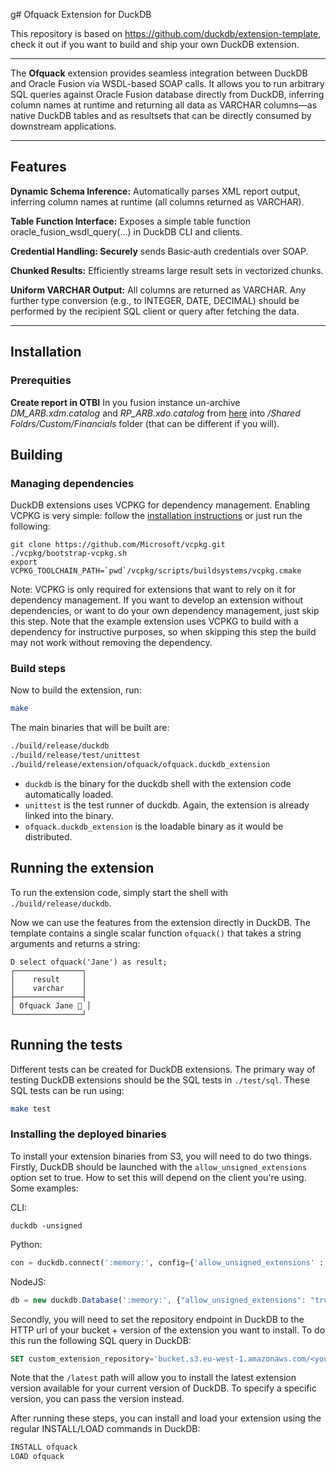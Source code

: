 g# Ofquack Extension for DuckDB

This repository is based on https://github.com/duckdb/extension-template, check it out if you want to build and ship your own DuckDB extension.

---

The **Ofquack** extension provides seamless integration between DuckDB and Oracle Fusion via WSDL-based SOAP calls. It allows you to run arbitrary SQL queries against Oracle Fusion database directly from DuckDB, inferring column names at runtime and returning all data as VARCHAR columns—as native DuckDB tables and as resultsets that can be directly consumed by downstream applications.

---
## Features

**Dynamic Schema Inference:** Automatically parses XML report output, inferring column names at runtime (all columns returned as VARCHAR).

**Table Function Interface:** Exposes a simple table function oracle_fusion_wsdl_query(...) in DuckDB CLI and clients.

**Credential Handling: Securely** sends Basic‑auth credentials over SOAP.

**Chunked Results:** Efficiently streams large result sets in vectorized chunks.

**Uniform VARCHAR Output:** All columns are returned as VARCHAR. Any further type conversion (e.g., to INTEGER, DATE, DECIMAL) should be performed by the recipient SQL client or query after fetching the data.

---

## Installation
### Prerequities
**Create report in OTBI**
   In you fusion instance un-archive _DM_ARB.xdm.catalog_ and _RP_ARB.xdo.catalog_ from [here](https://github.com/krokozyab/ofjdbc/tree/master/otbireport)
into _/Shared Foldrs/Custom/Financials_ folder (that can be different if you will). 

## Building
### Managing dependencies
DuckDB extensions uses VCPKG for dependency management. Enabling VCPKG is very simple: follow the [installation instructions](https://vcpkg.io/en/getting-started) or just run the following:
```shell
git clone https://github.com/Microsoft/vcpkg.git
./vcpkg/bootstrap-vcpkg.sh
export VCPKG_TOOLCHAIN_PATH=`pwd`/vcpkg/scripts/buildsystems/vcpkg.cmake
```
Note: VCPKG is only required for extensions that want to rely on it for dependency management. If you want to develop an extension without dependencies, or want to do your own dependency management, just skip this step. Note that the example extension uses VCPKG to build with a dependency for instructive purposes, so when skipping this step the build may not work without removing the dependency.

### Build steps
Now to build the extension, run:
```sh
make
```
The main binaries that will be built are:
```sh
./build/release/duckdb
./build/release/test/unittest
./build/release/extension/ofquack/ofquack.duckdb_extension
```
- `duckdb` is the binary for the duckdb shell with the extension code automatically loaded.
- `unittest` is the test runner of duckdb. Again, the extension is already linked into the binary.
- `ofquack.duckdb_extension` is the loadable binary as it would be distributed.

## Running the extension
To run the extension code, simply start the shell with `./build/release/duckdb`.

Now we can use the features from the extension directly in DuckDB. The template contains a single scalar function `ofquack()` that takes a string arguments and returns a string:
```
D select ofquack('Jane') as result;
┌───────────────┐
│    result     │
│    varchar    │
├───────────────┤
│ Ofquack Jane 🐥 │
└───────────────┘
```

## Running the tests
Different tests can be created for DuckDB extensions. The primary way of testing DuckDB extensions should be the SQL tests in `./test/sql`. These SQL tests can be run using:
```sh
make test
```

### Installing the deployed binaries
To install your extension binaries from S3, you will need to do two things. Firstly, DuckDB should be launched with the
`allow_unsigned_extensions` option set to true. How to set this will depend on the client you're using. Some examples:

CLI:
```shell
duckdb -unsigned
```

Python:
```python
con = duckdb.connect(':memory:', config={'allow_unsigned_extensions' : 'true'})
```

NodeJS:
```js
db = new duckdb.Database(':memory:', {"allow_unsigned_extensions": "true"});
```

Secondly, you will need to set the repository endpoint in DuckDB to the HTTP url of your bucket + version of the extension
you want to install. To do this run the following SQL query in DuckDB:
```sql
SET custom_extension_repository='bucket.s3.eu-west-1.amazonaws.com/<your_extension_name>/latest';
```
Note that the `/latest` path will allow you to install the latest extension version available for your current version of
DuckDB. To specify a specific version, you can pass the version instead.

After running these steps, you can install and load your extension using the regular INSTALL/LOAD commands in DuckDB:
```sql
INSTALL ofquack
LOAD ofquack
```
